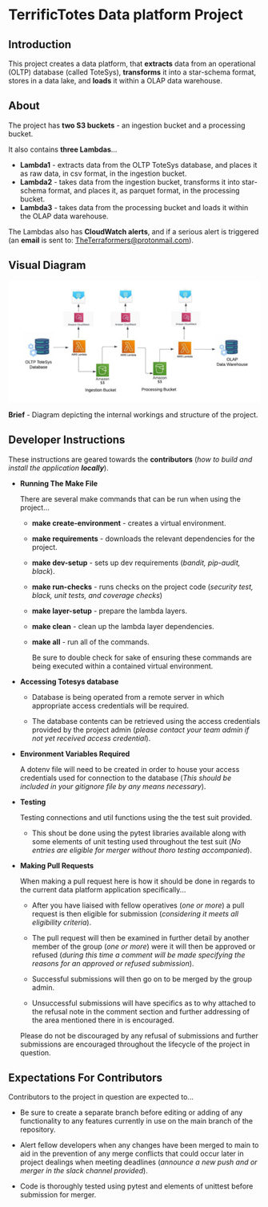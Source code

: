 # TerrificTotes Data platform Project

## Introduction

This project creates a data platform, that **extracts** data from an operational (OLTP) database (called ToteSys), **transforms** it into a star-schema format, stores in a data lake, and **loads** it within a OLAP data warehouse.

## About

The project has **two S3 buckets** - an ingestion bucket and a processing bucket.

It also contains **three Lambdas**...

- **Lambda1** - extracts data from the OLTP ToteSys database, and places it as raw data, in csv format, in the ingestion bucket.
- **Lambda2** - takes data from the ingestion bucket, transforms it into star-schema format, and places it, as parquet format, in the processing bucket.
- **Lambda3** - takes data from the processing bucket and loads it within the OLAP data warehouse.

The Lambdas also has **CloudWatch alerts**, and if a serious alert is triggered (an **email** is sent to: <TheTerraformers@protonmail.com>).

## Visual Diagram

![img](./project_diagram.jpeg)

**Brief** - Diagram depicting the internal workings and structure of the project.

## Developer Instructions

These instructions are geared towards the **contributors** (*how to build and install the application **locally***).

- **Running The Make File**

    There are several make commands that can be run when using the project...

  - **make create-environment** - creates a virtual environment.
  - **make requirements** - downloads the relevant dependencies for the project.
  - **make dev-setup** - sets up dev requirements (*bandit, pip-audit, black*).
  - **make run-checks** - runs checks on the project code (*security test, black, unit tests, and coverage checks*)
  - **make layer-setup** - prepare the lambda layers.
  - **make clean** - clean up the lambda layer dependencies.
  - **make all** - run all of the commands.

    Be sure to double check for sake of ensuring these commands are being executed within a contained virtual environment.

- **Accessing Totesys database**

  - Database is being operated from a remote server in which appropriate access credentials will be required.

  - The database contents can be retrieved using the access credentials provided by the project admin (*please contact your team admin if not yet received access credential*).

- **Environment Variables Required**

  A dotenv file will need to be created in order to house your access credentials used for connection to the database (*This should be included in your gitignore file by any means necessary*).

- **Testing**

  Testing connections and util functions using the the test suit provided.

  - This shout be done using the pytest libraries available along with some elements of unit testing used throughout the test suit (*No entries are eligible for merger without thoro testing accompanied*).

- **Making Pull Requests**

  When making a pull request here is how it should be done in regards to the current data platform application specifically...

  - After you have liaised with fellow operatives (*one or more*) a pull request is then eligible for submission (*considering it meets all eligibility criteria*).

  - The pull request will then be examined in further detail by another member of the group (*one or more*) were it will then be approved or refused (*during this time a comment will be made specifying the reasons for an approved or refused submission*).

  - Successful submissions will then go on to be merged by the group admin.

  - Unsuccessful submissions will have specifics as to why attached to the refusal note in the comment section and further addressing of the area mentioned there in is encouraged.

  Please do not be discouraged by any refusal of submissions and further submissions are encouraged throughout the lifecycle of the project in question.

## Expectations For Contributors

Contributors to the project in question are expected to...

- Be sure to create a separate branch before editing or adding of any functionality to any features currently in use on the main branch of the repository.

- Alert fellow developers when any changes have been merged to main to aid in the prevention of any merge conflicts that could occur later in project dealings when meeting deadlines (*announce a new push and or merger in the slack channel provided*).

- Code is thoroughly tested using pytest and elements of unittest before submission for merger.
